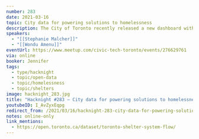 ```yaml
---
number: 283
date: 2021-03-16
topic: City data for powering solutions to homelessness
description: The City of Toronto recently released a new dashboard with data on how people enter and exit the shelter system, known as Shelter System Flow. The data is also available on the Open Data Portal and will be used to inform ongoing efforts to develop permanent solutions to address homelessness, a best practice among other North American cities that have achieve reductions in chronic homelessness. Join City staff to find out more!
speakers:
  - "[[Stephanie Malcher]]"
  - "[[Wondu Amenu]]"
eventUrl: https://www.meetup.com/civic-tech-toronto/events/276629761
via: online
booker: Jennifer
tags:
  - type/hacknight
  - topic/open-data
  - topic/homelessness
  - topic/shelters
image: hacknight_283.jpg
title: "Hacknight #283 – City data for powering solutions to homelessness"
youtubeID: I_AvZyxEqpg
redirect_from: /2021/03/16/hacknight-283-city-data-for-powering-solutions-to-homelessness-with-stephanie-malcher-wondu-amenu/
notes: online-only
link_mentions:
  - https://open.toronto.ca/dataset/toronto-shelter-system-flow/
---
```


